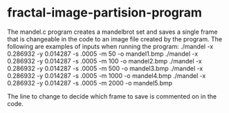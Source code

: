 # fractal-image-partision-program
The mandel.c program creates a mandelbrot set and saves a single frame that is changeable in the code to an image file created by the program.
The following are examples of inputs when running the program:
./mandel -x 0.286932 -y 0.014287 -s .0005 -m 50 -o mandel1.bmp 
./mandel -x 0.286932 -y 0.014287 -s .0005 -m 100 -o mandel2.bmp 
./mandel -x 0.286932 -y 0.014287 -s .0005 -m 500 -o mandel3.bmp 
./mandel -x 0.286932 -y 0.014287 -s .0005 -m 1000 -o mandel4.bmp 
./mandel -x 0.286932 -y 0.014287 -s .0005 -m 2000 -o mandel5.bmp 

The line to change to decide which frame to save is commented on in the code.
